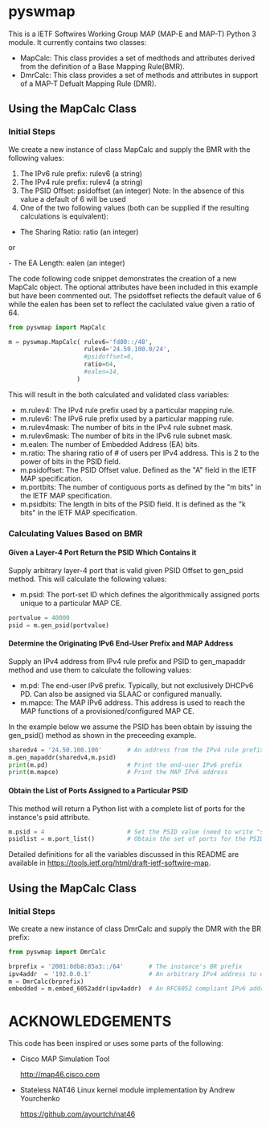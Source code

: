 pyswmap
=======

This is a IETF Softwires Working Group MAP (MAP-E and MAP-T) Python 3 module.  It currently contains two classes:

- MapCalc: This class provides a set of medthods and attributes derived from the definition of a Base Mapping Rule(BMR).
- DmrCalc: This class provides a set of methods and attributes in support of a MAP-T Defualt Mapping Rule (DMR). 

## Using the MapCalc Class ##

### Initial Steps ###
We create a new instance of class MapCalc and supply the BMR
with the following values:

1.  The IPv6 rule prefix: rulev6      (a string) 
2.  The IPv4 rule prefix: rulev4      (a string)
3.  The PSID Offset:      psidoffset  (an integer)
    Note: In the absence of this value a default of 6 will be used 
4.  One of the two following values (both can be supplied if the resulting
calculations is equivalent):

- The Sharing Ratio:    ratio       (an integer)
<p>or</p>
- The EA Length:        ealen       (an integer)
 
The code following code snippet demonstrates the creation of a new MapCalc
object.  The optional attributes have been included in this example but have been commented out.  The psidoffset reflects the default value of 6 while the ealen has been set to reflect the caclulated value given a ratio of 64.
 
```python
from pyswmap import MapCalc

m = pyswmap.MapCalc( rulev6='fd80::/48',
                     rulev4='24.50.100.0/24',
                     #psidoffset=6,
                     ratio=64,
                     #ealen=14,
                   )
```

This will result in the both calculated and validated class variables:
- m.rulev4: The IPv4 rule prefix used by a particular mapping rule.
- m.rulev6: The IPv6 rule prefix used by a particular mapping rule.
- m.rulev4mask: The number of bits in the IPv4 rule subnet mask.
- m.rulev6mask: The number of bits in the IPv6 rule subnet mask.
- m.ealen: The number of Embedded Address (EA) bits.
- m.ratio: The sharing ratio of # of users per IPv4
address.  This is 2 to the power of bits in the PSID field.
- m.psidoffset: The PSID Offset value.  Defined as the
"A" field in the IETF MAP specification.
- m.portbits: The number of contiguous ports as defined
by the "m bits" in the IETF MAP specification.
- m.psidbits: The length in bits of the PSID field.  It
is defined as the "k bits" in the IETF MAP specification.

### Calculating Values Based on BMR  ###

#### Given a Layer-4 Port Return the PSID Which Contains it ####
Supply arbitrary layer-4 port that is valid given PSID Offset to 
gen_psid method.  This will calculate the following values:
- m.psid: The port-set ID which defines the
algorithmically assigned ports unique to
a particular MAP CE.

```python
portvalue = 40000
psid = m.gen_psid(portvalue)
```

#### Determine the Originating IPv6 End-User Prefix and MAP Address ####
Supply an IPv4 address from IPv4 rule prefix and PSID to gen_mapaddr
method and use them to calculate the following values:

- m.pd: The end-user IPv6 prefix. Typically,
but not exclusively DHCPv6 PD.  Can
also be assigned via SLAAC or configured manually.
- m.mapce: The MAP IPv6 address.  This address
is used to reach the MAP functions
of a provisioned/configured MAP CE.

In the example below we assume the PSID has been obtain by issuing the
gen_psid() method as shown in the preceeding example.
                                 
```python
sharedv4 = '24.50.100.100'       # An address from the IPv4 rule prefix
m.gen_mapaddr(sharedv4,m.psid)
print(m.pd)                      # Print the end-user IPv6 prefix
print(m.mapce)                   # Print the MAP IPv6 address
```

#### Obtain the List of Ports Assigned to a Particular PSID ####
This method will return a Python list with a complete list of ports for the instance's psid attribute.

```python
m.psid = 4                       # Set the PSID value (need to write "setter")
psidlist = m.port_list()         # Obtain the set of ports for the PSID
```

Detailed definitions for all the variables discussed in this README
are available in https://tools.ietf.org/html/draft-ietf-softwire-map.

## Using the MapCalc Class ##

### Initial Steps ###
We create a new instance of class DmrCalc and supply the DMR
with the BR prefix:

```python
from pyswmap import DmrCalc

brprefix = '2001:0db8:85a3::/64'       # The instance's BR prefix
ipv4addr  = '192.0.0.1'                # An arbitrary IPv4 address to embed
m = DmrCalc(brprefix)               
embedded = m.embed_6052addr(ipv4addr)  # An RFC6052 compliant IPv6 address
```

 
ACKNOWLEDGEMENTS
================

This code has been inspired or uses some parts of the following:

* Cisco MAP Simulation Tool

  http://map46.cisco.com

* Stateless NAT46 Linux kernel module implementation by Andrew Yourchenko

  https://github.com/ayourtch/nat46

